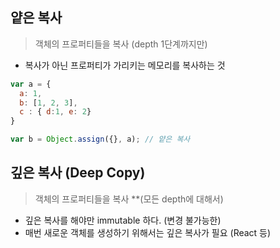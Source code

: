 ## 얕은 복사
> 객체의 프로퍼티들을 복사 (depth 1단계까지만)
  - 복사가 아닌 프로퍼티가 가리키는 메모리를 복사하는 것
```jsx
var a = {
  a: 1,
  b: [1, 2, 3],
  c : { d:1, e: 2}
}

var b = Object.assign({}, a); // 얕은 복사
```

## 깊은 복사 (Deep Copy)
> 객체의 프로퍼티들을 복사 **(모든 depth에 대해서)
  - 깊은 복사를 해야만 immutable 하다. (변경 불가능한)
  - 매번 새로운 객체를 생성하기 위해서는 깊은 복사가 필요 (React 등)



